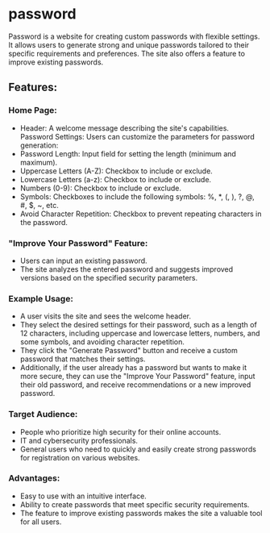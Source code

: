 # password

Password is a website for creating custom passwords with flexible settings. It allows users to generate strong and unique passwords tailored to their specific requirements and preferences. The site also offers a feature to improve existing passwords.

## Features:

### Home Page:

- Header: A welcome message describing the site's capabilities.
  Password Settings: Users can customize the parameters for password generation:
- Password Length: Input field for setting the length (minimum and maximum).
- Uppercase Letters (A-Z): Checkbox to include or exclude.
- Lowercase Letters (a-z): Checkbox to include or exclude.
- Numbers (0-9): Checkbox to include or exclude.
- Symbols: Checkboxes to include the following symbols: %, \*, (, ), ?, @, #, $, ~, etc.
- Avoid Character Repetition: Checkbox to prevent repeating characters in the password.

### "Improve Your Password" Feature:

- Users can input an existing password.
- The site analyzes the entered password and suggests improved versions based on the specified security parameters.

### Example Usage:

- A user visits the site and sees the welcome header.
- They select the desired settings for their password, such as a length of 12 characters, including uppercase and lowercase letters, numbers, and some symbols, and avoiding character repetition.
- They click the "Generate Password" button and receive a custom password that matches their settings.
- Additionally, if the user already has a password but wants to make it more secure, they can use the "Improve Your Password" feature, input their old password, and receive recommendations or a new improved password.

### Target Audience:

- People who prioritize high security for their online accounts.
- IT and cybersecurity professionals.
- General users who need to quickly and easily create strong passwords for registration on various websites.

### Advantages:

- Easy to use with an intuitive interface.
- Ability to create passwords that meet specific security requirements.
- The feature to improve existing passwords makes the site a valuable tool for all users.
